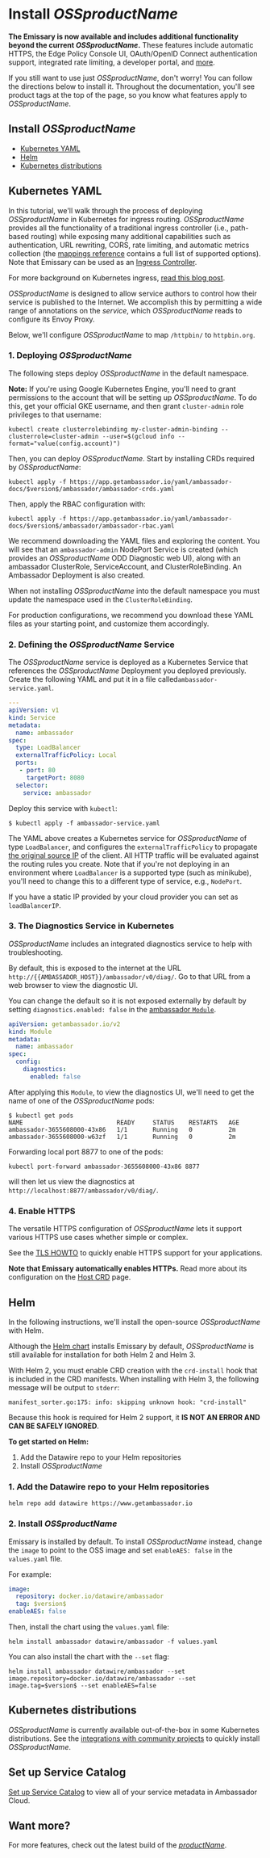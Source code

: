 # Install $OSSproductName$

**The Emissary is now available and includes additional functionality beyond the current $OSSproductName$.**
These features include automatic HTTPS, the Edge Policy Console UI, OAuth/OpenID Connect authentication support, integrated rate
limiting, a developer portal, and [more](/edge-stack-faq/).

If you still want to use just $OSSproductName$, don't worry! You can follow the directions below to install it. Throughout the documentation, you'll see product tags at the top of the page, so you know what features apply to $OSSproductName$.

## Install $OSSproductName$

* [Kubernetes YAML](#kubernetes-yaml)
* [Helm](#helm)
* [Kubernetes distributions](#kubernetes-distributions)

## Kubernetes YAML

In this tutorial, we'll walk through the process of deploying $OSSproductName$ in Kubernetes for ingress routing. $OSSproductName$ provides all the functionality of a traditional ingress controller (i.e., path-based routing) while exposing many additional capabilities such as authentication, URL rewriting, CORS, rate limiting, and automatic metrics collection (the [mappings reference](../../using/intro-mappings) contains a full list of supported options). Note that Emissary can be used as an [Ingress Controller](../../running/ingress-controller).

For more background on Kubernetes ingress, [read this blog post](https://blog.getambassador.io/kubernetes-ingress-nodeport-load-balancers-and-ingress-controllers-6e29f1c44f2d).

$OSSproductName$ is designed to allow service authors to control how their service is published to the Internet. We accomplish this by permitting a wide range of annotations on the *service*, which $OSSproductName$ reads to configure its Envoy Proxy.

Below, we'll configure $OSSproductName$ to map `/httpbin/` to `httpbin.org`.

### 1. Deploying $OSSproductName$

The following steps deploy $OSSproductName$ in the default namespace.

**Note:** If you're using Google Kubernetes Engine, you'll need to grant permissions to the account that will be setting up $OSSproductName$. To do this, get your official GKE username, and then grant `cluster-admin` role privileges to that username:

```
kubectl create clusterrolebinding my-cluster-admin-binding --clusterrole=cluster-admin --user=$(gcloud info --format="value(config.account)")
```

Then, you can deploy $OSSproductName$. Start by installing CRDs required by $OSSproductName$:

```
kubectl apply -f https://app.getambassador.io/yaml/ambassador-docs/$version$/ambassador/ambassador-crds.yaml
```

Then, apply the RBAC configuration with:

```
kubectl apply -f https://app.getambassador.io/yaml/ambassador-docs/$version$/ambassador/ambassador-rbac.yaml
```

We recommend downloading the YAML files and exploring the content. You will see that an `ambassador-admin` NodePort Service is created (which provides an $OSSproductName$ ODD Diagnostic web UI), along with an ambassador ClusterRole, ServiceAccount, and ClusterRoleBinding. An Ambassador Deployment is also created.

When not installing $OSSproductName$ into the default namespace you must update the namespace used in the `ClusterRoleBinding`.

For production configurations, we recommend you download these YAML files as your starting point, and customize them accordingly.

### 2. Defining the $OSSproductName$ Service

The $OSSproductName$ service is deployed as a Kubernetes Service that references the $OSSproductName$ Deployment you deployed previously. Create the following YAML and put it in a file called`ambassador-service.yaml`.

```yaml
---
apiVersion: v1
kind: Service
metadata:
  name: ambassador
spec:
  type: LoadBalancer
  externalTrafficPolicy: Local
  ports:
   - port: 80
     targetPort: 8080
  selector:
    service: ambassador
```

Deploy this service with `kubectl`:

```
$ kubectl apply -f ambassador-service.yaml
```

The YAML above creates a Kubernetes service for $OSSproductName$ of type `LoadBalancer`, and configures the `externalTrafficPolicy` to propagate [the original source IP](https://kubernetes.io/docs/tasks/access-application-cluster/create-external-load-balancer/#preserving-the-client-source-ip) of the client. All HTTP traffic will be evaluated against the routing rules you create. Note that if you're not deploying in an environment where `LoadBalancer` is a supported type (such as minikube), you'll need to change this to a different type of service, e.g., `NodePort`.

If you have a static IP provided by your cloud provider you can set as `loadBalancerIP`.

### 3. The Diagnostics Service in Kubernetes

$OSSproductName$ includes an integrated diagnostics service to help with troubleshooting.

By default, this is exposed to the internet at the URL `http://{{AMBASSADOR_HOST}}/ambassador/v0/diag/`. Go to that URL from a web browser to view the diagnostic UI.

You can change the default so it is not exposed externally by default by setting `diagnostics.enabled: false` in the [ambassador `Module`](../../running/ambassador).

```yaml
apiVersion: getambassador.io/v2
kind: Module
metadata:
  name: ambassador
spec:
  config:
    diagnostics:
      enabled: false
```

After applying this `Module`, to view the diagnostics UI, we'll need to get the name of one of the $OSSproductName$ pods:

```
$ kubectl get pods
NAME                          READY     STATUS    RESTARTS   AGE
ambassador-3655608000-43x86   1/1       Running   0          2m
ambassador-3655608000-w63zf   1/1       Running   0          2m
```

Forwarding local port 8877 to one of the pods:

```
kubectl port-forward ambassador-3655608000-43x86 8877
```

will then let us view the diagnostics at `http://localhost:8877/ambassador/v0/diag/`.

### 4. Enable HTTPS

The versatile HTTPS configuration of $OSSproductName$ lets it support various HTTPS use cases whether simple or complex.

See the [TLS HOWTO](../../../howtos/tls-termination) to quickly enable HTTPS support for your applications.

**Note that Emissary automatically enables HTTPs.** Read more about its configuration on the [Host CRD](../../running/host-crd) page.

## Helm

In the following instructions, we'll install the open-source $OSSproductName$ with Helm.

Although the [Helm chart](https://github.com/emissary-ingress/emissary/tree/$branch$/charts/ambassador) installs
Emissary by default, $OSSproductName$ is still
available for installation for both Helm 2 and Helm 3.

With Helm 2, you must enable CRD creation with the `crd-install` hook that is
included in the CRD manifests. When installing with Helm 3, the following
message will be output to `stderr`:

```
manifest_sorter.go:175: info: skipping unknown hook: "crd-install"
```

Because this hook is required for Helm 2 support, it **IS NOT AN ERROR AND CAN BE SAFELY IGNORED**.

**To get started on Helm:**
1. Add the Datawire repo to your Helm repositories
2. Install $OSSproductName$


### 1. Add the Datawire repo to your Helm repositories

```
helm repo add datawire https://www.getambassador.io
```

### 2. Install $OSSproductName$

Emissary is installed by default. To install $OSSproductName$ instead,  change the `image` to point to the OSS image and set
`enableAES: false` in the `values.yaml` file.

For example:

```yaml
image:
  repository: docker.io/datawire/ambassador
  tag: $version$
enableAES: false
```

Then, install the chart using the `values.yaml` file:

```
helm install ambassador datawire/ambassador -f values.yaml
```

You can also install the chart with the `--set` flag:

```
helm install ambassador datawire/ambassador --set image.repository=docker.io/datawire/ambassador --set image.tag=$version$ --set enableAES=false
```

## Kubernetes distributions

$OSSproductName$ is currently available out-of-the-box in some Kubernetes distributions.
See the [integrations with community projects](../ambassador-oss-community) to quickly install $OSSproductName$.

## Set up Service Catalog

[Set up Service Catalog](../../../tutorials/getting-started/#3-connect-your-cluster-to-ambassador-cloud) to view all of your service metadata in Ambassador Cloud.

## Want more?

For more features, check out the latest build of the [$productName$](../).
